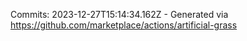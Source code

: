 Commits: 2023-12-27T15:14:34.162Z - Generated via https://github.com/marketplace/actions/artificial-grass
<br>
